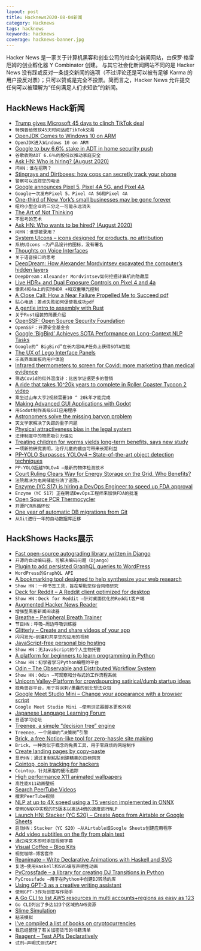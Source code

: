 ```yaml
---
layout: post
title: Hacknews2020-08-04新闻
category: Hacknews
tags: hacknews
keywords: hacknews
coverage: hacknews-banner.jpg
---
```


Hacker News 是一家关于计算机黑客和创业公司的社会化新闻网站，由保罗·格雷厄姆的创业孵化器 Y Combinator 创建。
与其它社会化新闻网站不同的是 Hacker News 没有踩或反对一条提交新闻的选项（不过评论还是可以被有足够 Karma 的用户投反对票）；只可以赞或是完全不投票。简而言之，Hacker News 允许提交任何可以被理解为“任何满足人们求知欲”的新闻。

## HackNews Hack新闻


- [Trump gives Microsoft 45 days to clinch TikTok deal](https://www.reuters.com/article/us-usa-tiktok-trump-exclusive-idUSKBN24Y0UD)
- `特朗普给微软45天时间达成TikTok交易`
- [OpenJDK Comes to Windows 10 on ARM](https://www.infoq.com/news/2020/08/openjdk-win10-arm)
- `OpenJDK进入Windows 10 on ARM`
- [Google to buy 6.6% stake in ADT in home security push](https://www.reuters.com/article/us-google-adt-stake-idUSKBN24Z1A6)
- `谷歌收购ADT 6.6％的股份以推动家庭安全`
- [Ask HN: Who is hiring? (August 2020)](item?id=24038520)
- `问HN：谁在招聘？ `
- [Stingrays and Dirtboxes: how cops can secretly track your phone](https://theintercept.com/2020/07/31/protests-surveillance-stingrays-dirtboxes-phone-tracking/)
- `警察可以追踪您的电话`
- [Google announces Pixel 5, Pixel 4A 5G, and Pixel 4A](https://www.theverge.com/2020/8/3/21352032/google-pixel-5-4a-5g-price-release-date-specs)
- `Google一次发布Pixel 5，Pixel 4A 5G和Pixel 4A`
- [One-third of New York’s small businesses may be gone forever](https://www.nytimes.com/2020/08/03/nyregion/nyc-small-businesses-closing-coronavirus.html)
- `纽约小型企业的三分之一可能永远消失`
- [The Art of Not Thinking](http://tiffanymatthe.com/not-thinking)
- `不思考的艺术`
- [Ask HN: Who wants to be hired? (August 2020)](item?id=24038518)
- `问HN：谁想被录用？ `
- [System UIcons – icons designed for products, no attribution](https://systemuicons.com/)
- `系统UIcons –为产品设计的图标，没有署名`
- [Thoughts on Voice Interfaces](https://www.ianbicking.org/blog/2020/08/thoughts-on-voice-interfaces.html)
- `关于语音接口的思考`
- [DeepDream: How Alexander Mordvintsev excavated the computer’s hidden layers](https://thereader.mitpress.mit.edu/deepdream-how-alexander-mordvintsev-excavated-the-computers-hidden-layers/)
- `DeepDream：Alexander Mordvintsev如何挖掘计算机的隐藏层`
- [Live HDR+ and Dual Exposure Controls on Pixel 4 and 4a](https://ai.googleblog.com/2020/08/live-hdr-and-dual-exposure-controls-on.html)
- `像素4和4a上的实时HDR +和双重曝光控制`
- [A Close Call: How a Near Failure Propelled Me to Succeed pdf](https://www.ams.org/journals/notices/202007/rnoti-p1007.pdf)
- `贴心电话：差点失败如何促使我成功pdf`
- [A gentle intro to assembly with Rust](https://lfn3.net/2020/08/03/a-gentle-intro-to-assembly-with-rust/)
- `关于Rust组装的简要介绍`
- [OpenSSF: Open Source Security Foundation](https://github.com/ossf)
- `OpenSSF：开源安全基金会`
- [Google ‘BigBird’ Achieves SOTA Performance on Long-Context NLP Tasks](https://syncedreview.com/2020/08/03/google-bigbird-achieves-sota-performance-on-long-context-nlp-tasks/)
- `Google的“ BigBird”在长内容NLP任务上获得SOTA性能`
- [The UX of Lego Interface Panels](https://www.designedbycave.co.uk/2020/LEGO-Interface-UX/)
- `乐高界面面板的用户体验`
- [Infrared thermometers to screen for Covid: more marketing than medical evidence](https://www.cebm.net/2020/08/screening-for-covid-19-with-infrared-thermometers-more-marketing-than-medical-evidence/)
- `筛选Covid的红外温度计：比医学证据更多的营销`
- [A ride that takes 10^20k years to complete in Roller Coaster Tycoon 2 video](https://www.youtube.com/watch?v=KVgoy_a_gWI)
- `乘坐过山车大亨2视频需要10 ^ 20k年才能完成`
- [Making Advanced GUI Applications with Godot](https://medium.com/swlh/what-makes-godot-engine-great-for-advance-gui-applications-b1cfb941df3b)
- `用Godot制作高级GUI应用程序`
- [Astronomers solve the missing baryon problem](https://astronomy.com/news/2020/06/half-the-matter-in-the-cosmos-was-missing-but-astronomers-found-it)
- `天文学家解决了失踪的重子问题`
- [Physical attractiveness bias in the legal system](https://www.thelawproject.com.au/insights/attractiveness-bias-in-the-legal-system)
- `法律制度中的物质吸引力偏见`
- [Treating children for worms yields long-term benefits, says new study](https://news.berkeley.edu/2020/08/03/treating-children-for-worms-yields-long-term-benefits-says-new-study/)
- `一项新的研究表明，治疗儿童的蠕虫可带来长期利益`
- [PP-YOLO Surpasses YOLOv4 – State-of-the-art object detection techniques](https://blog.roboflow.ai/pp-yolo-beats-yolov4-object-detection/)
- `PP-YOLO超越YOLOv4 –最新的物体检测技术`
- [Court Ruling Clears Way for Energy Storage on the Grid. Who Benefits?](https://www.forbes.com/sites/edhirs/2020/08/02/court-ruling-clears-way-for-energy-storage-on-the-grid-who-benefits/)
- `法院裁决为电网储能扫清了道路。`
- [Enzyme (YC S17) is hiring a DevOps Engineer to speed up FDA approval](https://angel.co/company/enzymecorp/jobs/921769-devops-internal-tooling-engineer)
- `Enzyme（YC S17）正在聘请DevOps工程师来加快FDA的批准`
- [Open Source PCR Thermocycler](https://openpcr.org/)
- `开源PCR热循环仪`
- [One year of automatic DB migrations from Git](https://abe-winter.github.io/2020/08/03/yr-of-git.html)
- `从Git进行一年的自动数据库迁移`


## HackShows Hacks展示

- [ Fast open-source autograding library written in Django](https://github.com/arthtyagi/judge)
- `开源的自动编码器，可解决编码问题（Django）`
- [ Plugin to add persisted GraphQL queries to WordPress](https://github.com/GraphQLAPI/graphql-api)
- `WordPress的GraphQL API`
- [ A bookmarking tool designed to help synthesize your web research](https://klobie.com)
- `Show HN：一种书签工具，旨在帮助您综合网络研究`
- [ Deck for Reddit – A Reddit client optimized for desktop](https://rdddeck.com)
- `Show HN：Deck for Reddit –针对桌面优化的Reddit客户端`
- [ Augmented Hacker News Reader](https://hacker-news.news/)
- `增强型黑客新闻阅读器`
- [ Breathe – Peripheral Breath Trainer](https://github.com/filipeisho/breathe/)
- `节目HN：呼吸–周边呼吸训练器`
- [ Glitterly – Create and share videos of your app](https://glitterly.app)
- `闪闪发光–创建和共享您的应用的视频`
- [ JavaScript-free personal bio hosting](https://plumebio.com)
- `Show HN：无JavaScript的个人生物托管`
- [ A platform for beginners to learn programming in Python](https://github.com/alexmojaki/futurecoder)
- `Show HN：初学者学习Python编程的平台`
- [ Odin – The Observable and Distributed Workflow System](https://github.com/theycallmemac/odin/blob/master/README.md)
- `Show HN：Odin –可观察和分布式的工作流程系统`
- [ Unicorn Valley-Platform for crowdsourcing satirical/dumb startup ideas](https://unicornvalley.xyz)
- `独角兽谷平台，用于将讽刺/愚蠢的创业想法众包`
- [ Google Meet Studio Mini – Change your appearance with a browser script](https://x-ing.space/mercator)
- `Google Meet Studio Mini –使用浏览器脚本更改外观`
- [ Japanese Language Learning Forum](https://questions.japanesecomplete.com)
- `日语学习论坛`
- [ Treenee, a simple “decision tree” engine](https://github.com/claudioc/treenee)
- `Treenee，一个简单的“决策树”引擎`
- [ Brick, a free Notion-like tool for zero-hassle site making](https://brick.do/)
- `Brick，一种类似于概念的免费工具，用于零麻烦的网站制作`
- [ Create landing pages by copy-paste](https://frontendor.com/)
- `显示HN：通过复制粘贴创建精美的目标网页`
- [ Cointop, coin tracking for hackers](https://cointop.sh/)
- `Cointop，针对黑客的硬币追踪`
- [ High performance X11 animated wallpapers](https://github.com/glouw/paperview)
- `高性能X11动画壁纸`
- [ Search PeerTube Videos](https://peertube-search.com)
- `搜索PeerTube视频`
- [ NLP at up to 4X speed using a T5 version implemented in ONNX](https://kta.io/posts/onnx_t5)
- `使用ONNX中实现的T5版本以高达4倍的速度进行NLP`
- [Launch HN: Stacker (YC S20) – Create Apps from Airtable or Google Sheets](item?id=24037118)
- `启动HN：Stacker（YC S20）–从Airtable或Google Sheets创建应用程序`
- [ Add video subtitles on the fly from plain text](https://011.video/2020/08/03/burn-video-subtitles-on-the-fly-from-a-plain-text-file/)
- `通过纯文本即时添加视频字幕`
- [ Visual Coffee – Blog Kits](https://visual.coffee)
- `视觉咖啡–博客套件`
- [ Reanimate – Write Declarative Animations with Haskell and SVG](https://reanimate.github.io/)
- `复活–使用Haskell和SVG编写声明性动画`
- [ PyCrossfade – a library for creating DJ Transitions in Python](https://github.com/oguzhan-yilmaz/pyCrossfade)
- `PyCrossfade –用于在Python中创建DJ转场的库`
- [ Using GPT-3 as a creative writing assistant](https://www.youtube.com/watch?v=OcyBYfK6gfY)
- `使用GPT-3作为创意写作助手`
- [ A Go CLI to list AWS resources in multi accounts+regions as easy as 123](https://github.com/jckuester/awsls)
- `Go CLI列出了多达123个区域的AWS资源`
- [ Slime Simulation](https://verbilis.vercel.app/)
- `粘液模拟`
- [ I've compiled a list of books on cryptocurrencies](https://www.readthistwice.com/lists/best-cryptocurrency-books?s=hn)
- `我已经整理了有关加密货币的书籍清单`
- [ Reagent – Test APIs Declaratively](https://github.com/whytheplatypus/reagent)
- `试剂–声明式测试API`

